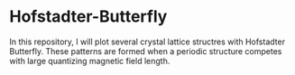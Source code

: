 # Hofstadter-Butterfly
In this repository, I will plot several crystal lattice structres with Hofstadter Butterfly. These patterns are formed when a periodic structure competes with large quantizing magnetic field length.
